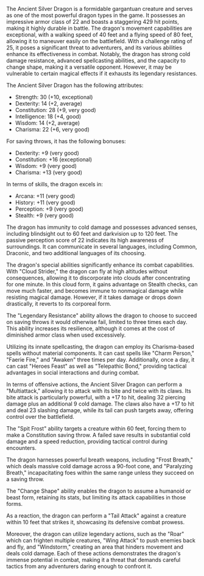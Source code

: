 The Ancient Silver Dragon is a formidable gargantuan creature and serves as one of the most powerful dragon types in the game. It possesses an impressive armor class of 22 and boasts a staggering 429 hit points, making it highly durable in battle. The dragon's movement capabilities are exceptional, with a walking speed of 40 feet and a flying speed of 80 feet, allowing it to maneuver easily on the battlefield. With a challenge rating of 25, it poses a significant threat to adventurers, and its various abilities enhance its effectiveness in combat. Notably, the dragon has strong cold damage resistance, advanced spellcasting abilities, and the capacity to change shape, making it a versatile opponent. However, it may be vulnerable to certain magical effects if it exhausts its legendary resistances.

The Ancient Silver Dragon has the following attributes:
- Strength: 30 (+10, exceptional)
- Dexterity: 14 (+2, average)
- Constitution: 28 (+9, very good)
- Intelligence: 18 (+4, good)
- Wisdom: 14 (+2, average)
- Charisma: 22 (+6, very good)

For saving throws, it has the following bonuses:
- Dexterity: +9 (very good)
- Constitution: +16 (exceptional)
- Wisdom: +9 (very good)
- Charisma: +13 (very good)

In terms of skills, the dragon excels in:
- Arcana: +11 (very good)
- History: +11 (very good)
- Perception: +9 (very good)
- Stealth: +9 (very good)

The dragon has immunity to cold damage and possesses advanced senses, including blindsight out to 60 feet and darkvision up to 120 feet. The passive perception score of 22 indicates its high awareness of surroundings. It can communicate in several languages, including Common, Draconic, and two additional languages of its choosing.

The dragon's special abilities significantly enhance its combat capabilities. With "Cloud Strider," the dragon can fly at high altitudes without consequences, allowing it to discorporate into clouds after concentrating for one minute. In this cloud form, it gains advantage on Stealth checks, can move much faster, and becomes immune to nonmagical damage while resisting magical damage. However, if it takes damage or drops down drastically, it reverts to its corporeal form. 

The "Legendary Resistance" ability allows the dragon to choose to succeed on saving throws it would otherwise fail, limited to three times each day. This ability increases its resilience, although it comes at the cost of diminished armor class when used excessively. 

Utilizing its innate spellcasting, the dragon can employ its Charisma-based spells without material components. It can cast spells like "Charm Person," "Faerie Fire," and "Awaken" three times per day. Additionally, once a day, it can cast "Heroes Feast" as well as "Telepathic Bond," providing tactical advantages in social interactions and during combat.

In terms of offensive actions, the Ancient Silver Dragon can perform a "Multiattack," allowing it to attack with its bite and twice with its claws. Its bite attack is particularly powerful, with a +17 to hit, dealing 32 piercing damage plus an additional 9 cold damage. The claws also have a +17 to hit and deal 23 slashing damage, while its tail can push targets away, offering control over the battlefield. 

The "Spit Frost" ability targets a creature within 60 feet, forcing them to make a Constitution saving throw. A failed save results in substantial cold damage and a speed reduction, providing tactical control during encounters. 

The dragon harnesses powerful breath weapons, including "Frost Breath," which deals massive cold damage across a 90-foot cone, and "Paralyzing Breath," incapacitating foes within the same range unless they succeed on a saving throw.

The "Change Shape" ability enables the dragon to assume a humanoid or beast form, retaining its stats, but limiting its attack capabilities in those forms. 

As a reaction, the dragon can perform a "Tail Attack" against a creature within 10 feet that strikes it, showcasing its defensive combat prowess.

Moreover, the dragon can utilize legendary actions, such as the "Roar" which can frighten multiple creatures, "Wing Attack" to push enemies back and fly, and "Windstorm," creating an area that hinders movement and deals cold damage. Each of these actions demonstrates the dragon's immense potential in combat, making it a threat that demands careful tactics from any adventurers daring enough to confront it.